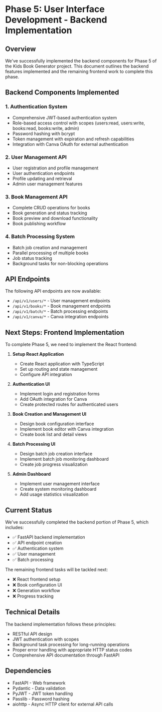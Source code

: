 # Phase 5: User Interface Development - Backend Implementation

## Overview

We've successfully implemented the backend components for Phase 5 of the Kids Book Generator project. This document outlines the backend features implemented and the remaining frontend work to complete this phase.

## Backend Components Implemented

### 1. Authentication System
- Comprehensive JWT-based authentication system
- Role-based access control with scopes (users:read, users:write, books:read, books:write, admin)
- Password hashing with bcrypt
- Token management with expiration and refresh capabilities
- Integration with Canva OAuth for external authentication

### 2. User Management API
- User registration and profile management
- User authentication endpoints
- Profile updating and retrieval
- Admin user management features

### 3. Book Management API
- Complete CRUD operations for books
- Book generation and status tracking
- Book preview and download functionality
- Book publishing workflow

### 4. Batch Processing System
- Batch job creation and management
- Parallel processing of multiple books
- Job status tracking
- Background tasks for non-blocking operations

## API Endpoints

The following API endpoints are now available:

- `/api/v1/users/*` - User management endpoints
- `/api/v1/books/*` - Book management endpoints
- `/api/v1/batch/*` - Batch processing endpoints
- `/api/v1/canva/*` - Canva integration endpoints

## Next Steps: Frontend Implementation

To complete Phase 5, we need to implement the React frontend:

1. **Setup React Application**
   - Create React application with TypeScript
   - Set up routing and state management
   - Configure API integration

2. **Authentication UI**
   - Implement login and registration forms
   - Add OAuth integration for Canva
   - Create protected routes for authenticated users

3. **Book Creation and Management UI**
   - Design book configuration interface
   - Implement book editor with Canva integration
   - Create book list and detail views

4. **Batch Processing UI**
   - Design batch job creation interface
   - Implement batch job monitoring dashboard
   - Create job progress visualization

5. **Admin Dashboard**
   - Implement user management interface
   - Create system monitoring dashboard
   - Add usage statistics visualization

## Current Status

We've successfully completed the backend portion of Phase 5, which includes:
- ✅ FastAPI backend implementation
- ✅ API endpoint creation
- ✅ Authentication system
- ✅ User management
- ✅ Batch processing

The remaining frontend tasks will be tackled next:
- ❌ React frontend setup
- ❌ Book configuration UI
- ❌ Generation workflow
- ❌ Progress tracking

## Technical Details

The backend implementation follows these principles:
- RESTful API design
- JWT authentication with scopes
- Background task processing for long-running operations
- Proper error handling with appropriate HTTP status codes
- Comprehensive API documentation through FastAPI

## Dependencies

- FastAPI - Web framework
- Pydantic - Data validation
- PyJWT - JWT token handling
- Passlib - Password hashing
- aiohttp - Async HTTP client for external API calls
